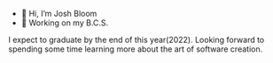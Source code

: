 - 👋 Hi, I’m Josh Bloom
- 👀 Working on my B.C.S.

I expect to graduate by the end of this year(2022). Looking forward to spending some time learning more about the art of software creation.


<!---
Odyhibit/Odyhibit is a ✨ special ✨ repository because its `README.md` (this file) appears on your GitHub profile.
You can click the Preview link to take a look at your changes.
--->
